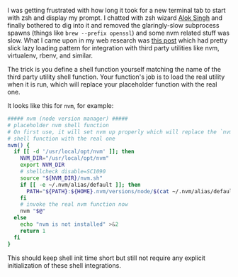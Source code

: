 I was getting frustrated with how long it took for a new terminal tab to start with zsh and display my prompt. I chatted with zsh wizard [Alok Singh](https://alok.github.io/) and finally bothered to dig into it and removed the glaringly-slow subprocess spawns (things like `brew --prefix openssl`) and some nvm related stuff was slow. What I came upon in my web research was [this post](https://kev.inburke.com/kevin/profiling-zsh-startup-time/) which had pretty slick lazy loading pattern for integration with third party utilities like nvm, virtualenv, rbenv, and similar.

The trick is you define a shell function yourself matching the name of the third party utility shell function. Your function's job is to load the real utility when it is run, which will replace your placeholder function with the real one.

It looks like this for `nvm`, for example:

```sh
##### nvm (node version manager) #####
# placeholder nvm shell function
# On first use, it will set nvm up properly which will replace the `nvm`
# shell function with the real one
nvm() {
  if [[ -d '/usr/local/opt/nvm' ]]; then
    NVM_DIR="/usr/local/opt/nvm"
    export NVM_DIR
    # shellcheck disable=SC1090
    source "${NVM_DIR}/nvm.sh"
    if [[ -e ~/.nvm/alias/default ]]; then
      PATH="${PATH}:${HOME}.nvm/versions/node/$(cat ~/.nvm/alias/default)/bin"
    fi
    # invoke the real nvm function now
    nvm "$@"
  else
    echo "nvm is not installed" >&2
    return 1
  fi
}
```

This should keep shell init time short but still not require any explicit initialization of these shell integrations.
